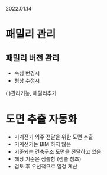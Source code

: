 2022.01.14

# 패밀리 관리

## 패밀리 버전 관리
- 속성 변경시
- 형상 수정시

( )관리기능, 패밀리추가


# 도면 추출 자동화
- 기계전기 외주 전달을 위한 도면 추출
- 기계전기는 BIM 하지 않음
- 기준되는 건축구조 도면을 전달하고 있음
- 해당 기준은 심플함 (샘플 참조)
- 검토 후 우선적으로 일정 계산